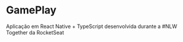 # GamePlay
Aplicação em React Native + TypeScript desenvolvida durante a #NLW Together da RocketSeat
